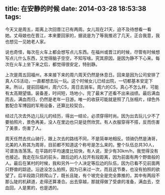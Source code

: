 title: 在安静的时候
date: 2014-03-28 18:53:38
tags:
---

今天又是周五，距离上次回晋江已有两周。女儿现在21天，迫不及待想看一看她。丈母娘也在晋江，本来要回家的，据说是为了等我推迟了几天，正合我意，我也想见一见她老人家。

说也奇怪，每次在火车上都会想写点儿东西。在福州或晋江的时候，尽管有时候想写点儿什么东西，又觉得脑子空空，不知写啥。究其原因，是因为静不下心来。每次在火车上坐下来之后，都觉得很安定，特别静。

上次是周五回福州，本来接下来的周六周天仍然是休息日。回来是因为公司安排了真人CS活动，一直都想去玩一玩。这个时候女儿已经出院，一切都基本安定下来。所以，提前回福州，周六CS，周日去骑车。周六的CS，真心不怎么样，可能有太高期望值。装备差，时间短，场地小，完了最末了还看不出来战绩。最后满血而去，满血而归，仍然是老年一日游。唯一的收获可能就是照了几张相片，绿色外套配合军博园的军用设备，还算比较契合。

<!-- more -->

经过几次去外边儿玩儿的经历，得出一结论，必须穿得时尚。因为出去玩儿少不了要拍照片，景色再美，没人在里边也只是徒然欣赏。有人衣服穿得不搭，反而伤害了美景，伤害了人。

周天任然去优山骑行，跟上次去的路线不同，不是简单地相反。领骑仍然是涛哥，北美的人称其为周哥，目前都不知道这个称号是怎么来的。整个队伍总共30人，可谓浩浩荡荡。在平路的平均速度比较快，有人说，至少有30km/h，我觉得没有也接近。我走在队伍的前头，跟后边的人拉开有段距离，因为前面有两个野兽般的人。最后在某村的时候，我和另外一个人决定等后边的队伍，因为已看不见前面两只野兽的踪迹。沿途没怎么拍照，因为已来过一次，而且这节奏，也没有拍照的欲望了。后半段路只顾爬山了，既长且陡，有个坡完全是完全靠推的，其中有两段不那么陡的机耕道，走得还算凑合。出去穿越，那就得做了受虐的准备，满血去，空血回，人是累的，也是透的。
